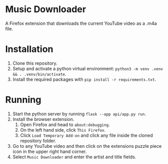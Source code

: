 # Music Downloader
A Firefox extension that downloads the current YouTube video as a .m4a file.

# Installation
1. Clone this repository.
2. Setup and activate a python virtual environment: `python3 -m venv .venv && . .venv/bin/activate`.
3. Install the required packages with `pip install -r requirements.txt`.

# Running
1. Start the python server by running `flask --app api/app.py run`.
2. Install the browser extension.
    1. Open Firefox and head to `about:debugging`.
    2. On the left hand side, click `This Firefox`.
    3. Click `Load Temporary Add-on` and click any file inside the cloned repository folder.
3. Go to any YouTube video and then click on the extensions puzzle piece icon in the upper right hand corner.
4. Select `Music Downloader` and enter the artist and title fields.